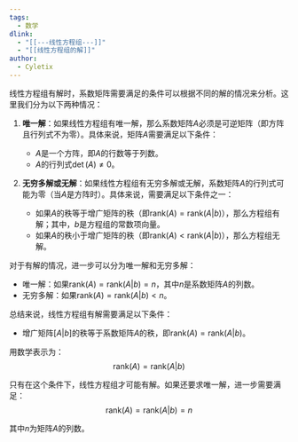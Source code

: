 ```yaml
---
tags:
  - 数学
dlink:
  - "[[---线性方程组---]]"
  - "[[线性方程组的解]]"
author:
  - Cyletix
---
```

线性方程组有解时，系数矩阵需要满足的条件可以根据不同的解的情况来分析。这里我们分为以下两种情况：

1. **唯一解**：如果线性方程组有唯一解，那么系数矩阵$A$必须是可逆矩阵（即方阵且行列式不为零）。具体来说，矩阵$A$需要满足以下条件：
    - $A$是一个方阵，即$A$的行数等于列数。
    - $A$的行列式$\det(A) \neq 0$。

2. **无穷多解或无解**：如果线性方程组有无穷多解或无解，系数矩阵$A$的行列式可能为零（当$A$是方阵时）。具体来说，需要满足以下条件之一：
    - 如果$A$的秩等于增广矩阵的秩（即$\text{rank}(A) = \text{rank}(A|b)$），那么方程组有解；其中，$b$是方程组的常数项向量。
    - 如果$A$的秩小于增广矩阵的秩（即$\text{rank}(A) < \text{rank}(A|b)$），那么方程组无解。

对于有解的情况，进一步可以分为唯一解和无穷多解：
   - 唯一解：如果$\text{rank}(A) = \text{rank}(A|b) = n$，其中$n$是系数矩阵$A$的列数。
   - 无穷多解：如果$\text{rank}(A) = \text{rank}(A|b) < n$。

总结来说，线性方程组有解需要满足以下条件：
- 增广矩阵$[A|b]$的秩等于系数矩阵$A$的秩，即$\text{rank}(A) = \text{rank}(A|b)$。

用数学表示为：
$$\text{rank}(A) = \text{rank}(A|b)$$

只有在这个条件下，线性方程组才可能有解。如果还要求唯一解，进一步需要满足：
$$\text{rank}(A) = \text{rank}(A|b) = n$$

其中$n$为矩阵$A$的列数。